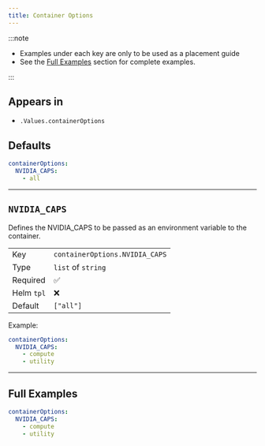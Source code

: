 ```yaml
---
title: Container Options
---
```


:::note

- Examples under each key are only to be used as a placement guide
- See the [Full Examples](/common/containeroptions#full-examples) section for complete examples.

:::

## Appears in

- `.Values.containerOptions`

## Defaults

```yaml
containerOptions:
  NVIDIA_CAPS:
    - all
```

---

## `NVIDIA_CAPS`

Defines the NVIDIA_CAPS to be passed as an environment variable to the container.

|            |                                |
| ---------- | ------------------------------ |
| Key        | `containerOptions.NVIDIA_CAPS` |
| Type       | `list` of `string`             |
| Required   | ✅                             |
| Helm `tpl` | ❌                             |
| Default    | `["all"]`                      |

Example:

```yaml
containerOptions:
  NVIDIA_CAPS:
    - compute
    - utility
```

---

## Full Examples

```yaml
containerOptions:
  NVIDIA_CAPS:
    - compute
    - utility
```
